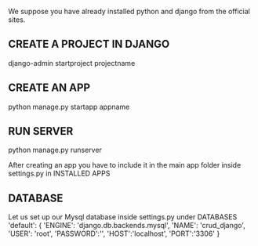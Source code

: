 We suppose you have already installed python and django from the official sites.

CREATE A PROJECT IN DJANGO
--------------------------
django-admin startproject projectname

CREATE AN APP
-------------
python manage.py startapp appname

RUN SERVER
----------
python manage.py runserver


After creating an app you have to include it in the main app folder inside settings.py in 
INSTALLED APPS

DATABASE
--------
Let us set up our Mysql database inside settings.py under DATABASES
 'default': {
        'ENGINE': 'django.db.backends.mysql',
        'NAME': 'crud_django',
        'USER': 'root',
        'PASSWORD':'',
        'HOST':'localhost',
        'PORT':'3306'
    }
